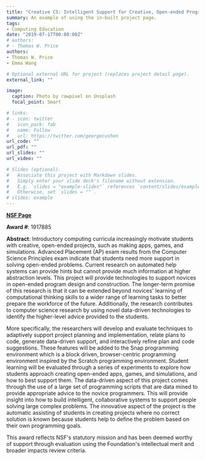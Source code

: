 ```yaml
---
title: "Creative CS: Intelligent Support for Creative, Open-ended Programming Projects"
summary: An example of using the in-built project page.
tags:
- Computing Education
date: "2019-07-17T00:00:00Z"
# authors:
# - Thomas W. Price
authors:
- Thomas W. Price
- Emma Wang

# Optional external URL for project (replaces project detail page).
external_link: ""

image:
  caption: Photo by rawpixel on Unsplash
  focal_point: Smart

# links:
# - icon: twitter
#   icon_pack: fab
#   name: Follow
#   url: https://twitter.com/georgecushen
url_code: ""
url_pdf: ""
url_slides: ""
url_video: ""

# Slides (optional).
#   Associate this project with Markdown slides.
#   Simply enter your slide deck's filename without extension.
#   E.g. `slides = "example-slides"` references `content/slides/example-slides.md`.
#   Otherwise, set `slides = ""`.
# slides: example
---
```


[**NSF Page**](https://www.nsf.gov/awardsearch/showAward?AWD_ID=1917885&HistoricalAwards=false)

**Award #**: 1917885

**Abstract**: Introductory computing curricula increasingly motivate students with creative, open-ended projects, such as making apps, games, and simulations. Advanced Placement (AP) exam results from the Computer Science Principles exam indicate that students need more support in solving open-ended problems. Current research on automated help systems can provide hints but cannot provide much information at higher abstraction levels. This project will provide technologies to support novices in open-ended program design and construction. The longer-term promise of this research is that it can be extended beyond novices' learning of computational thinking skills to a wider range of learning tasks to better prepare the workforce of the future. Additionally, the research contributes to computer science research by using novel data-driven technologies to identify the higher-level advice provided to the students.

More specifically, the researchers will develop and evaluate techniques to adaptively support project planning and implementation, relate plans to code, generate data-driven support, and interactively refine plan and code suggestions. These features will be added to the Snap programming environment which is a block driven, browser-centric programming environment inspired by the Scratch programming environment. Student learning will be evaluated through a series of experiments to explore how students approach creating open-ended apps, games, and simulations, and how to best support them. The data-driven aspect of this project comes through the use of a large set of programming scripts that are data mined to provide appropriate advice to the novice programmers. This will provide insight into how to build intelligent, collaborative systems to support people solving large complex problems. The innovative aspect of the project is the automatic assisting of students in creating projects where no correct solution is known because students help to define the problem based on their own programming goals.

This award reflects NSF's statutory mission and has been deemed worthy of support through evaluation using the Foundation's intellectual merit and broader impacts review criteria.